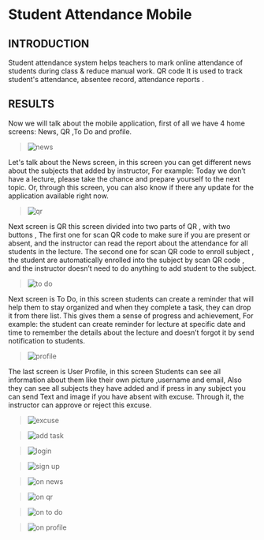 # Student Attendance Mobile

## INTRODUCTION
Student attendance system helps teachers to mark online attendance of students during class & reduce manual work. QR code It is used to track student's attendance, absentee record, attendance reports .



## RESULTS
Now we will talk about the mobile application, first of all we have 4 home screens: News, QR ,To Do and profile. 



>![news](https://user-images.githubusercontent.com/93406200/202599809-52274bac-75f9-4ae2-b275-315d5e8a213e.jpeg)

Let's talk about the News screen, in this screen you can  get different news  about the subjects that added by instructor,
For example: Today we don’t have a lecture, please take the chance and prepare yourself to the next topic.
Or, through this screen, you can also know if there any update for the application available right now.


>![qr](https://user-images.githubusercontent.com/93406200/202599831-14f42c33-97a2-4152-a13a-60a3abeeb810.jpeg)

Next screen is QR this screen divided into two parts of QR , with two buttons ,
 The first one for scan QR code to make sure if you are present or absent, and the instructor can read the report about the attendance for all students in the lecture. 
The second one for scan QR code to enroll subject , the student are automatically enrolled into the subject  by scan QR code , and the instructor doesn’t need to do anything to add student to the subject.


>![to do](https://user-images.githubusercontent.com/93406200/202599896-064de2bb-9068-47e5-9f66-ca73c309c857.jpeg)

Next screen is To Do, in this screen students can create a reminder that will help them to stay organized and when they complete a task, they can drop it from there list. This gives them a sense of progress and achievement,
For example: the student can create reminder for lecture at specific date and time to remember the details about the lecture and doesn’t forgot it by send notification to students.


>![profile](https://user-images.githubusercontent.com/93406200/202599916-f9d327ff-e88b-4df9-af1c-a7c2e62de778.jpeg)

The last screen is User Profile, in this screen
Students can see all information about them like their own picture ,username and email,
Also they can see all subjects they have  added and if press in any subject you can send Text and image if you have absent with excuse. Through it, the instructor can approve or reject this excuse.


>![excuse](https://user-images.githubusercontent.com/93406200/202607246-c6ddfc5e-b53e-4653-bc55-e2ee8954f454.jpeg)


>![add task](https://user-images.githubusercontent.com/93406200/202607184-5cac7f62-68e9-4b43-a761-7d0e717c370a.jpeg)


>![login](https://user-images.githubusercontent.com/93406200/202607099-d39438a9-5421-42b3-a378-251c6aa8502b.PNG)


>![sign up](https://user-images.githubusercontent.com/93406200/202607126-8c2061c4-e489-4bed-932d-81284c0d359e.png)


>![on news](https://user-images.githubusercontent.com/93406200/202607364-56b6da99-258e-4329-9253-f0daf70edca6.png)


>![on qr](https://user-images.githubusercontent.com/93406200/202607382-f24b9693-aff5-44f4-9e53-f11e88e9a89b.png)


>![on to do](https://user-images.githubusercontent.com/93406200/202607421-7a889ec1-87c2-429a-ac46-4784d017a401.png)


>![on profile](https://user-images.githubusercontent.com/93406200/202607452-1783771c-7a72-41af-9d2b-5bb4604337b4.png)


